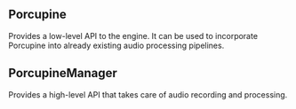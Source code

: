 ## Porcupine

Provides a low-level API to the engine. It can be used to incorporate Porcupine into already existing audio processing
pipelines.

## PorcupineManager

Provides a high-level API that takes care of audio recording and processing.
